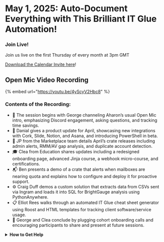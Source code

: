 # May 1, 2025: Auto-Document Everything with This Brilliant IT Glue Automation!

### **Join Live!**

Join us live on the first Thursday of every month at 3pm GMT

&#x20;[Download the Calendar Invite here](https://go.rew.st/open-mic?hs_preview=BFeQDWBI-187816500244)!

## Open Mic Video Recording

{% embed url="https://youtu.be/4yScyV2Hbc8" %}

### Contents of the Recording:

* 🎤 The session begins with George channeling Aharon’s usual Open Mic intro, emphasizing Discord engagement, asking questions, and tracking time savings.
* 🧰 Danial gives a product update for April, showcasing new integrations with Cork, Slide, Notion, and Asana, and introducing PowerShell in beta.
* 🧩 JP from the Marketplace team details April’s crate releases including admin alerts, RMM/AV gap analysis, and duplicate account detection.
* 🎓 Clea from Education shares updates including a redesigned onboarding page, advanced Jinja course, a webhook micro-course, and certifications.
* 📬 Ben presents a demo of a crate that alerts when mailboxes are nearing quota and explains how to configure and deploy it for proactive support.
* ⚙️ Craig Duff demos a custom solution that extracts data from CSVs sent via Ingram and loads it into SQL for BrightGauge analysis using PythonAnywhere.
* 📋 Elliot Rees walks through an automated IT Glue cheat sheet generator using Roost and HTML templates for tracking client software/service usage.
* 📣 George and Clea conclude by plugging cohort onboarding calls and encouraging participants to share and present at future sessions.

<details>

<summary><strong>How to Get Help</strong></summary>

* 💬 Chat (Discord): [https://discord.gg/rewst​​ ](https://discord.gg/rewst%E2%80%8B%E2%80%8B)
  * Private #\{{ msp \}} channel
  * \#the-kewp
* 🎫 Submit Tickets to: the\_roc@rewst.io
* 📝 Feature Request + Integration Requests: [https://rewst.canny.io/](https://rewst.canny.io/)

**CLUCK UNIVERSITY – REWST TRAINING:**&#x20;

* 👨‍🏫 Live Instructor-Led Training: [https://calendly.com/cluck-u/](https://calendly.com/cluck-u/)
* 🏁 Rewst Foundations Training: [https://docs.rewst.help/cluck-university/rewst-foundations-10x](https://docs.rewst.help/cluck-university/rewst-foundations-10x)
* ▶️ On-demand Videos: [https://docs.rewst.help/cluck-university/rewst-foundations-10x](https://docs.rewst.help/cluck-university/rewst-foundations-10x)

**DOCS:**&#x20;

* 🥚 Rewst Docs: [https://docs.rewst.help ](https://docs.rewst.help)
* ⛩️ Jinja Docs: [https://jinja.palletsprojects.com/](https://jinja.palletsprojects.com/)

**KEY LINKS:**&#x20;

* 📝 Feature Request + Integration Requests: [https://rewst.canny.io/](https://rewst.canny.io/)

</details>
